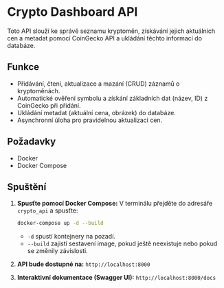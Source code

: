 # Crypto Dashboard API

Toto API slouží ke správě seznamu kryptoměn, získávání jejich aktuálních cen a metadat pomocí CoinGecko API a ukládání těchto informací do databáze.

## Funkce

*   Přidávání, čtení, aktualizace a mazání (CRUD) záznamů o kryptoměnách.
*   Automatické ověření symbolu a získání základních dat (název, ID) z CoinGecko při přidání.
*   Ukládání metadat (aktuální cena, obrázek) do databáze.
*   Asynchronní úloha pro pravidelnou aktualizaci cen.

## Požadavky

*   Docker
*   Docker Compose

## Spuštění
1.  **Spusťte pomocí Docker Compose:** V terminálu přejděte do adresáře `crypto_api` a spusťte:
    ```bash
    docker-compose up -d --build
    ```
    *   `-d` spustí kontejnery na pozadí.
    *   `--build` zajistí sestavení image, pokud ještě neexistuje nebo pokud se změnily závislosti.

   2.  **API bude dostupné na:** `http://localhost:8000`
   3.  **Interaktivní dokumentace (Swagger UI):** `http://localhost:8000/docs`